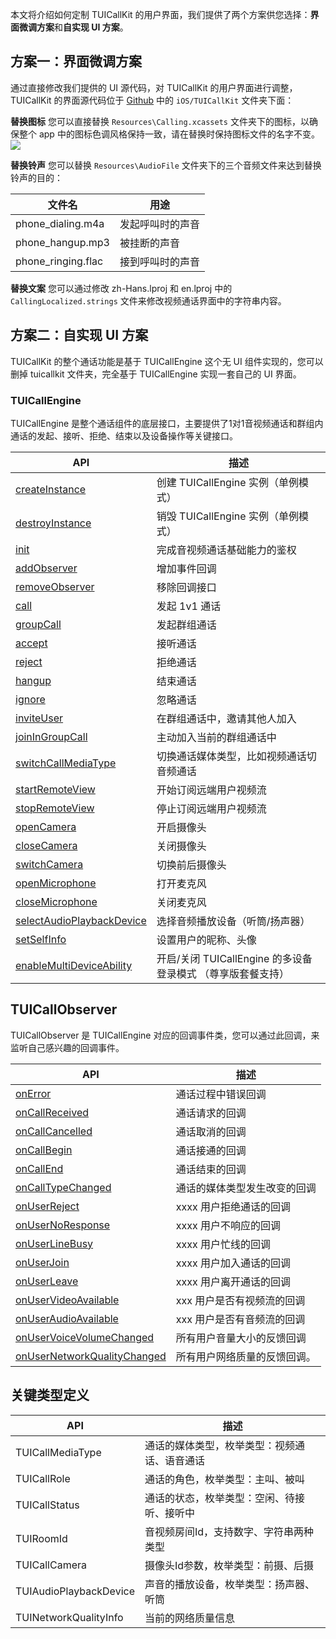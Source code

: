 ﻿本文将介绍如何定制 TUICallKit 的用户界面，我们提供了两个方案供您选择：**界面微调方案**和**自实现 UI 方案**。

## 方案一：界面微调方案
通过直接修改我们提供的 UI 源代码，对 TUICallKit 的用户界面进行调整，TUICallKit 的界面源代码位于 [Github](https://github.com/tencentyun/TUICalling) 中的 `iOS/TUICallKit` 文件夹下面：

**替换图标**
您可以直接替换 `Resources\Calling.xcassets` 文件夹下的图标，以确保整个 app 中的图标色调风格保持一致，请在替换时保持图标文件的名字不变。
![](https://qcloudimg.tencent-cloud.cn/raw/b2babc3d6136f141abb7e035fccc9bab.png)

**替换铃声**
您可以替换 `Resources\AudioFile` 文件夹下的三个音频文件来达到替换铃声的目的：

| 文件名 | 用途 | 
|---------|---------|
| phone_dialing.m4a | 发起呼叫时的声音 | 
| phone_hangup.mp3 | 被挂断的声音 | 
| phone_ringing.flac | 接到呼叫时的声音 | 

**替换文案**
您可以通过修改 zh-Hans.lproj 和 en.lproj 中的 `CallingLocalized.strings` 文件来修改视频通话界面中的字符串内容。


## 方案二：自实现 UI 方案
TUICallKit 的整个通话功能是基于 TUICallEngine 这个无 UI 组件实现的，您可以删掉 tuicallkit 文件夹，完全基于 TUICallEngine 实现一套自己的 UI 界面。

### TUICallEngine

TUICallEngine 是整个通话组件的底层接口，主要提供了1对1音视频通话和群组内通话的发起、接听、拒绝、结束以及设备操作等关键接口。

| API | 描述 |
|-----|-----|
| [createInstance](https://tcloud-doc.isd.com/document/product/647/78754?!preview#createinstance) | 创建 TUICallEngine 实例（单例模式）                         |
| [destroyInstance](https://tcloud-doc.isd.com/document/product/647/78754?!preview#destroyinstance) | 销毁 TUICallEngine 实例（单例模式）                         |
| [init](https://tcloud-doc.isd.com/document/product/647/78754?!preview#init) | 完成音视频通话基础能力的鉴权                                |
| [addObserver](https://tcloud-doc.isd.com/document/product/647/78754?!preview#addobserver) | 增加事件回调                                                |
| [removeObserver](https://tcloud-doc.isd.com/document/product/647/78754?!preview#removeobserver) | 移除回调接口                                                |
| [call](https://tcloud-doc.isd.com/document/product/647/78754?!preview#call) | 发起 1v1 通话                                               |
| [groupCall](https://tcloud-doc.isd.com/document/product/647/78754?!preview#groupcall) | 发起群组通话                                                |
| [accept](https://tcloud-doc.isd.com/document/product/647/78754?!preview#accept) | 接听通话                                                    |
| [reject](https://tcloud-doc.isd.com/document/product/647/78754?!preview#reject) | 拒绝通话                                                    |
| [hangup](https://tcloud-doc.isd.com/document/product/647/78754?!preview#hangup) | 结束通话                                                    |
| [ignore](https://tcloud-doc.isd.com/document/product/647/78754?!preview#ignore) | 忽略通话                                                    |
| [inviteUser](https://tcloud-doc.isd.com/document/product/647/78749?!preview#inviteuser) | 在群组通话中，邀请其他人加入                                |
| [joinInGroupCall](https://tcloud-doc.isd.com/document/product/647/78749?!preview#joiningroupcall) | 主动加入当前的群组通话中                                    |
| [switchCallMediaType](https://tcloud-doc.isd.com/document/product/647/78754?!preview#switchcallmediatype) | 切换通话媒体类型，比如视频通话切音频通话                    |
| [startRemoteView](https://tcloud-doc.isd.com/document/product/647/78754?!preview#startremoteview) | 开始订阅远端用户视频流                                      |
| [stopRemoteView](https://tcloud-doc.isd.com/document/product/647/78754?!preview#stopremotereview) | 停止订阅远端用户视频流                                      |
| [openCamera](https://tcloud-doc.isd.com/document/product/647/78754?!preview#opencamera) | 开启摄像头                                                  |
| [closeCamera](https://tcloud-doc.isd.com/document/product/647/78754?!preview#closecamera) | 关闭摄像头                                                  |
| [switchCamera](https://tcloud-doc.isd.com/document/product/647/78754?!preview#switchcamera) | 切换前后摄像头                                              |
| [openMicrophone](https://tcloud-doc.isd.com/document/product/647/78754?!preview#openmicrophone) | 打开麦克风                                                  |
| [closeMicrophone](https://tcloud-doc.isd.com/document/product/647/78754?!preview#closemicrophone) | 关闭麦克风                                                  |
| [selectAudioPlaybackDevice](https://tcloud-doc.isd.com/document/product/647/78749?!preview#selectaudioplaybackdevice) | 选择音频播放设备（听筒/扬声器）                             |
| [setSelfInfo](https://tcloud-doc.isd.com/document/product/647/78749?!preview#setselfinfo) | 设置用户的昵称、头像                                        |
| [enableMultiDeviceAbility](https://tcloud-doc.isd.com/document/product/647/78749?!preview#enablemultideviceability) | 开启/关闭 TUICallEngine 的多设备登录模式 （尊享版套餐支持） |

## TUICallObserver 
TUICallObserver 是 TUICallEngine 对应的回调事件类，您可以通过此回调，来监听自己感兴趣的回调事件。

| API | 描述 |
|-----|-----|
| [onError](https://tcloud-doc.isd.com/document/product/647/78755?!preview#onerror) | 通话过程中错误回调|
| [onCallReceived](https://tcloud-doc.isd.com/document/product/647/78755?!preview#oncallreceived) | 通话请求的回调|
| [onCallCancelled](https://tcloud-doc.isd.com/document/product/647/78755?!preview#oncallcancelled) | 通话取消的回调 |
| [onCallBegin](https://tcloud-doc.isd.com/document/product/647/78755?!preview#oncallbegin) | 通话接通的回调|
| [onCallEnd](https://tcloud-doc.isd.com/document/product/647/78755?!preview#oncallend) | 通话结束的回调|
| [onCallTypeChanged](https://tcloud-doc.isd.com/document/product/647/78755?!preview#oncallmediatypechanged) | 通话的媒体类型发生改变的回调|
| [onUserReject](https://tcloud-doc.isd.com/document/product/647/78755?!preview#onuserreject) |  xxxx 用户拒绝通话的回调 |
| [onUserNoResponse](https://tcloud-doc.isd.com/document/product/647/78755?!preview#onusernoresponse) |  xxxx 用户不响应的回调|
| [onUserLineBusy](https://tcloud-doc.isd.com/document/product/647/78755?!preview#onuserlinebusy) | xxxx 用户忙线的回调|
| [onUserJoin](https://tcloud-doc.isd.com/document/product/647/78755?!preview#onuserjoin) | xxxx 用户加入通话的回调 |
| [onUserLeave](https://tcloud-doc.isd.com/document/product/647/78755?!preview#onuserleave) | xxxx 用户离开通话的回调|
| [onUserVideoAvailable](https://tcloud-doc.isd.com/document/product/647/78755?!preview#onuservideoavailable) | xxx 用户是否有视频流的回调|
| [onUserAudioAvailable](https://tcloud-doc.isd.com/document/product/647/78755?!preview#onuseraudioavailable) | xxx 用户是否有音频流的回调|
| [onUserVoiceVolumeChanged](https://tcloud-doc.isd.com/document/product/647/78755?!preview#onuservoicevolumechanged) | 所有用户音量大小的反馈回调 |
| [onUserNetworkQualityChanged](https://tcloud-doc.isd.com/document/product/647/78755?!preview#onusernetworkqualitychanged) | 所有用户网络质量的反馈回调。|

## 关键类型定义
| API | 描述 |
|-----|-----|
| TUICallMediaType | 通话的媒体类型，枚举类型：视频通话、语音通话 |
| TUICallRole | 通话的角色，枚举类型：主叫、被叫 |
| TUICallStatus | 通话的状态，枚举类型：空闲、待接听、接听中 |
| TUIRoomId | 音视频房间Id，支持数字、字符串两种类型 |
| TUICallCamera | 摄像头Id参数，枚举类型：前摄、后摄|
| TUIAudioPlaybackDevice | 声音的播放设备，枚举类型：扬声器、听筒 |
| TUINetworkQualityInfo | 当前的网络质量信息 |